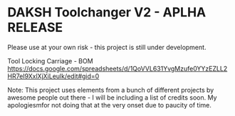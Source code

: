 # DAKSH Toolchanger V2 - APLHA RELEASE
Please use at your own risk - this project is still under development.


Tool Locking Carriage - BOM
https://docs.google.com/spreadsheets/d/1QoVVL631YvgMzufe0YYzEZLL2HR7eI9XxlXjXiLeulk/edit#gid=0


Note: This project uses elements from a bunch of different projects by awesome people out there - I will be including a list of credits soon. My apologiesmfor not doing that at the very onset due to paucity of time.
